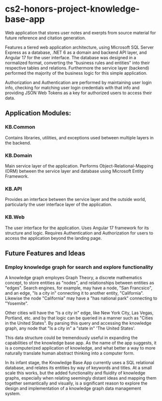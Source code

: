 # cs2-honors-project-knowledge-base-app
Web application that stores user notes and exerpts from source material for future reference and citation generation.

Features a tiered web application architecture, using Microsoft SQL Server Express as a database, .NET 6 as a domain and backend API layer, and Angular 17 for the user interface. The database was designed in a normalized format, converting the "business rules and entities" into their respective tables and relations. Furthermore the service layer (backend) performed the majority of the  business logic for this simple application.

Authorization and Authentication are performed by maintaining user login info, checking for matching user login credentials with that info and providing JSON Web Tokens as a key for authorized users to access their data.


## Application Modules:


### KB.Common

Contains libraries, utilities, and exceptions used between multiple layers in the backend.

### KB.Domain

Main service layer of the application. Performs Object-Relational-Mapping (ORM) between the service layer and database using Microsoft Entity Framework. 

### KB.API

Provides an interface between the service layer and the outside world, particularly the user interface layer of the application.

### KB.Web

The user interface for the application. Uses Angular 17 framework for its structure and logic. Requires Authentication and Authorization for users to access the application beyond the landing page.


## Future Features and Ideas


### Employ knowledge graph for search and explore functionality
A knowledge graph employes Graph Theory, a discrete mathematics concept, to store entities as "nodes", and relationships between entities as "edges". Search engines, for example, may have a node, "San Francsico", and an edge, "Is a city in" connecting it to another entity, "California". Likewise the node "California" may have a "has national park" connecting to "Yosemite".

Other cities will have the "Is a city in" edge, like New York City, Las Vegas, Portland, etc. and by that logic can be queried in a manner such as "Cities in the United States". By parsing this query and accessing the knowledge graph, any node that "Is a city in" a "state in" 'The United States'.

This data structure could be tremendously useful in expanding the capabilities of the knowledge base app. As the name of the app suggests, it is a computerized application of knowledge, and what better a way to more naturally translate human abstract thinking into a computer form.

In its infant stage, the Knowledge Base App currently uses a SQL relational database, and relates its entities by way of keywords and titles. At a small scale this works, but the added functionality and fluidity of knowledge graphs, especially when relating seemingly distant ideas and mapping them together semantically and visually, is a significant reason to explore the design and implementation of a knowledge graph data management system.
